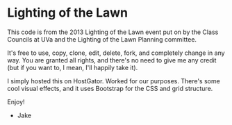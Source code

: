 Lighting of the Lawn
====

This code is from the 2013 Lighting of the Lawn event put on by the Class Councils at UVa and the Lighting of the Lawn Planning committee. 

It's free to use, copy, clone, edit, delete, fork, and completely change in any way. You are granted all rights, and there's no need to give me any credit (but if you want to, I mean, I'll happily take it).

I simply hosted this on HostGator. Worked for our purposes. There's some cool visual effects, and it uses Bootstrap for the CSS and grid structure.

Enjoy!

 - Jake
